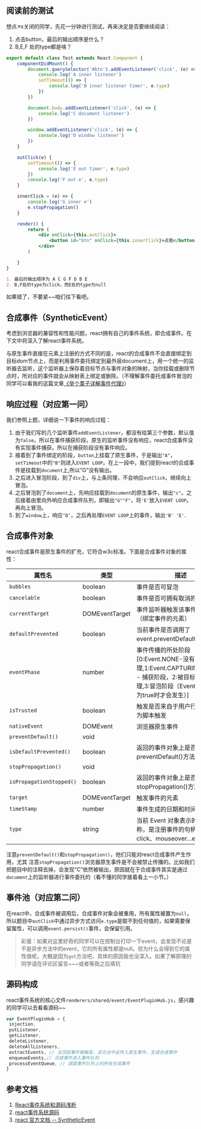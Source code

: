 ## 阅读前的测试
想点↗x关闭的同学，先花一分钟进行测试，再来决定是否要继续阅读：
1. 点击button，最后的输出顺序是什么？
2. B,E,F 处的type都是啥？
```jsx
export default class Test extends React.Component {
    componentDidMount() {
        document.querySelector('#btn').addEventListener('click', (e) => {
            console.log('A inner listener')
            setTimeout(() => {
                console.log('B inner listener timer', e.type)
            })
        })

        document.body.addEventListener('click', (e) => {
            console.log('C document listener')
        })

        window.addEventListener('click', (e) => {
            console.log('D window listener')
        })
    }

    outClick(e) {
        setTimeout(() => {
            console.log('E out timer', e.type)
        })
        console.log('F out e', e.type)
    }

    innerClick = (e) => {
        console.log('G inner e')
        e.stopPropagation()
    }

    render() {
        return (
            <div onClick={this.outClick}>
                <button id="btn" onClick={this.innerClick}>点我</button>
            </div>
        )

    }
}
```

```md
1. 最后的输出顺序为 A C G F D B E 
2. B,F处的type为click，而E处的type为null
```
如果错了，不要紧~~咱们往下看吧。
## 合成事件（SyntheticEvent）

考虑到浏览器的兼容性和性能问题，react拥有自己的事件系统，即合成事件。在下文中将深入了解react事件系统。

与原生事件直接在元素上注册的方式不同的是，react的合成事件不会直接绑定到目标dom节点上，而是利用事件委托绑定到最外层document上，用一个统一的监听器去监听，这个监听器上保存着目标节点与事件对象的映射，当你挂载或删除节点时，所对应的事件就会从映射表上绑定或删除。（不理解事件委托或事件冒泡的同学可以看我的这篇文章[《举个栗子详解事件代理》](https://www.jianshu.com/p/bf1b882b277e)）

## 响应过程（对应第一问）
我们参照上题，详细说一下事件的响应过程：

1. 由于我们写的几个监听事件`addEventListener`，都没有给第三个参数，默认值为`false`，所以在事件捕获阶段，原生的监听事件没有响应，react合成事件没有实现事件捕获。所以在捕获阶段没有事件响应。
2. 接着到了事件绑定的阶段，`button`上挂载了原生事件，于是输出`"A"`，`setTimeout`中的`"B"`则进入`EVENT LOOP`。在上一段中，我们提到react的合成事件是挂载到`document`上,所以“G”没有输出。
3. 之后进入冒泡阶段，到了`div`上，与上条同理，不会响应`outClick`，继续向上冒泡。
4. 之后冒泡到了`document`上，先响应挂载到`document`的原生事件，输出`"c"`。之后接着由里向外响应合成事件队列，即输出`"G""F"`，将`'E'`放入`EVENT LOOP`。再向上冒泡。
5. 到了`window`上，响应`‘D’`，之后再处理`EVENT LOOP`上的事件，输出`'B' 'E'`.

## 合成事件对象
react合成事件是原生事件的扩充，它符合w3c标准。下面是合成事件对象的属性：

属性名|类型|描述
-|-|-|
`bubbles`|boolean|事件是否可冒泡
`cancelable`|boolean|事件是否可拥有取消的默认动作
`currentTarget`|DOMEventTarget|事件监听器触发该事件的元素（绑定事件的元素）
`defaultPrevented`|boolean|当前事件是否调用了 event.preventDefault()方法
`eventPhase`|number| 事件传播的所处阶段[0:Event.NONE-没有事件被处理,1:Event.CAPTURING_PHASE - 捕获阶段，2:被目标元素处理,3:冒泡阶段（Event.bubbles为true时才会发生）]
`isTrusted`|boolean| 触发是否来自于用户行为，false为脚本触发
`nativeEvent`|DOMEvent|浏览器原生事件
`preventDefault()`|void|
`isDefaultPrevented()`|boolean|返回的事件对象上是否调用了preventDefault()方法
`stopPropagation()`|void|
`isPropagationStopped()`|boolean|返回的事件对象上是否调用了stopPropagation()方法
`target`|DOMEventTarget|触发事件的元素
`timeStamp`|number|事件生成的日期和时间
`type`|string|当前 Event 对象表示的事件的名称，是注册事件的句柄，如，click、mouseover...etc.

注意`preventDefault()`和`stopPropagation()`，他们只能对react合成事件产生作用，尤其
注意`stopPropagation()`浏览器原生事件是不会被禁止传播的。比如我们把题目中的注释去掉，会发现“C”依然被输出，原因就在于合成事件其实是通过`document`上的监听器进行事件委托的（看不懂的同学接着看上一小节。）
## 事件池（对应第二问）
在react中，合成事件被调用后，合成事件对象会被重用，所有属性被置为`null`，所以题目中`outClick`中通过异步方式访问`e.type`是取不到任何值的，如果需要保留属性，可以调用`event.persist()`事件，会保留引用。

> 彩蛋：如果对这里好奇的同学可以在控制台打印一下event，会发现不论是不是异步方法中的event，它的所有属性都是null。但为什么会得到它的属性值呢，大概是因为`get`方法吧，具体的原因我也没深入。如果了解原理的同学请在评论区留言~~~或者等我之后填坑

## 源码构成
react事件系统的核心文件`renderers/shared/event/EventPluginHub.js`，感兴趣的同学可以去看看源码~~
```js
var EventPluginHub = {
 injection,
 putListener,
 getListener,
 deleteListener,
 deleteAllListeners,
 extractEvents, // 当顶层事件被触发，该方法中会传入原生事件，生成合成事件
 enqueueEvents,// 合成事件进入事件队列
 processEventQueue, // 调度事件队列上的所有合成事件
}
```
## 参考文档
1. [React事件系统和源码浅析](https://juejin.im/post/5bdf0741e51d456b8e1d60be)
2. [react事件系统源码](https://github.com/facebook/react/tree/v15.0.0/src/renderers/shared/event)
3. [react 官方文档 -- SyntheticEvent](https://reactjs.org/docs/events.html)